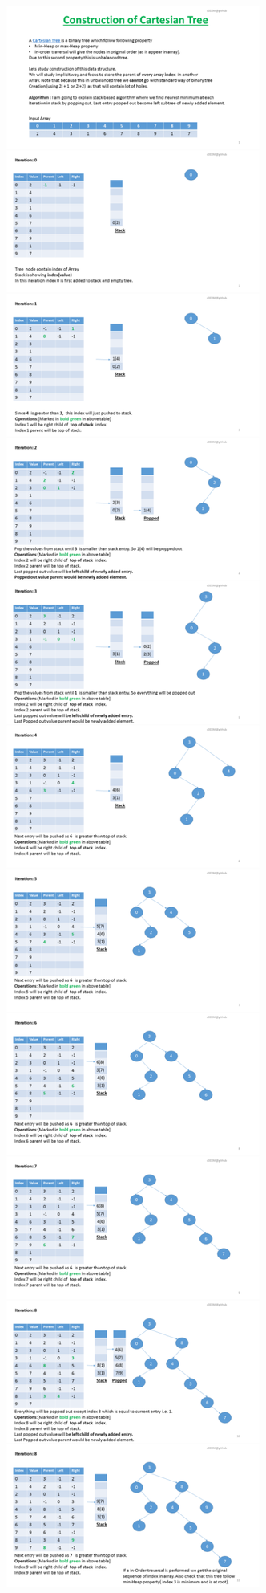 ![](Slide1.PNG)
![](Slide2.PNG)
![](Slide3.PNG)
![](Slide4.PNG)
![](Slide5.PNG)
![](Slide6.PNG)
![](Slide7.PNG)
![](Slide8.PNG)
![](Slide9.PNG)
![](Slide10.PNG)
![](Slide11.PNG)
